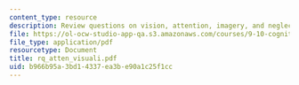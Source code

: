 ```yaml
---
content_type: resource
description: Review questions on vision, attention, imagery, and neglect.
file: https://ol-ocw-studio-app-qa.s3.amazonaws.com/courses/9-10-cognitive-neuroscience-spring-2006/b966b95a3bd14337ea3be90a1c25f1cc_rq_atten_visuali.pdf
file_type: application/pdf
resourcetype: Document
title: rq_atten_visuali.pdf
uid: b966b95a-3bd1-4337-ea3b-e90a1c25f1cc
---
```

